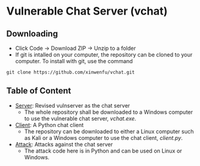 # Vulnerable Chat Server (vchat)

## Downloading

- Click Code -> Download ZIP -> Unzip to a folder
- If git is intalled on your computer, the repository can be cloned to your computer. To install with git, use the command
```
git clone https://github.com/xinwenfu/vchat.git
```

## Table of Content

* [Server](Server): Revised vulnserver as the chat server
  - The whole repository shall be downloaded to a Windows computer to use the vulnerable chat server, *vchat.exe*.
* [Client](Client): A Python chat client
  - The repository can be downloaded to either a Linux computer such as Kali or a Windows computer to use the chat client, *client.py*.
* [Attack](Attack): Attacks against the chat server
  - The attack code here is in Python and can be used on Linux or Windows.
